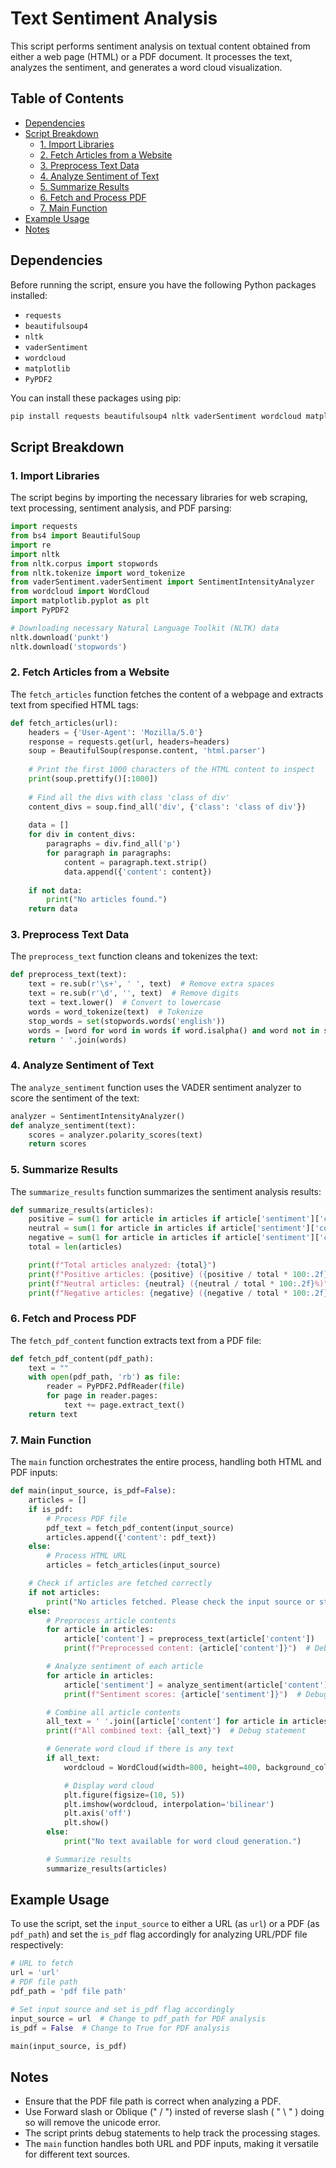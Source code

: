 # Text Sentiment Analysis

This script performs sentiment analysis on textual content obtained from either a web page (HTML) or a PDF document. It processes the text, analyzes the sentiment, and generates a word cloud visualization.

## Table of Contents

- [Dependencies](#dependencies)
- [Script Breakdown](#script-breakdown)
  - [1. Import Libraries](#1-import-libraries)
  - [2. Fetch Articles from a Website](#2-fetch-articles-from-a-website)
  - [3. Preprocess Text Data](#3-preprocess-text-data)
  - [4. Analyze Sentiment of Text](#4-analyze-sentiment-of-text)
  - [5. Summarize Results](#5-summarize-results)
  - [6. Fetch and Process PDF](#6-fetch-and-process-pdf)
  - [7. Main Function](#7-main-function)
- [Example Usage](#example-usage)
- [Notes](#notes)

## Dependencies

Before running the script, ensure you have the following Python packages installed:

- `requests`
- `beautifulsoup4`
- `nltk`
- `vaderSentiment`
- `wordcloud`
- `matplotlib`
- `PyPDF2`

You can install these packages using pip:

```bash
pip install requests beautifulsoup4 nltk vaderSentiment wordcloud matplotlib PyPDF2
```

## Script Breakdown

### 1. Import Libraries

The script begins by importing the necessary libraries for web scraping, text processing, sentiment analysis, and PDF parsing:

```python
import requests
from bs4 import BeautifulSoup
import re
import nltk
from nltk.corpus import stopwords
from nltk.tokenize import word_tokenize
from vaderSentiment.vaderSentiment import SentimentIntensityAnalyzer
from wordcloud import WordCloud
import matplotlib.pyplot as plt
import PyPDF2

# Downloading necessary Natural Language Toolkit (NLTK) data
nltk.download('punkt')
nltk.download('stopwords')
```

### 2. Fetch Articles from a Website

The `fetch_articles` function fetches the content of a webpage and extracts text from specified HTML tags:

```python
def fetch_articles(url):
    headers = {'User-Agent': 'Mozilla/5.0'}
    response = requests.get(url, headers=headers)
    soup = BeautifulSoup(response.content, 'html.parser')
    
    # Print the first 1000 characters of the HTML content to inspect
    print(soup.prettify()[:1000])
    
    # Find all the divs with class 'class of div'
    content_divs = soup.find_all('div', {'class': 'class of div'})
    
    data = []
    for div in content_divs:
        paragraphs = div.find_all('p')
        for paragraph in paragraphs:
            content = paragraph.text.strip()
            data.append({'content': content})
    
    if not data:
        print("No articles found.")
    return data
```

### 3. Preprocess Text Data

The `preprocess_text` function cleans and tokenizes the text:

```python
def preprocess_text(text):
    text = re.sub(r'\s+', ' ', text)  # Remove extra spaces
    text = re.sub(r'\d', '', text)  # Remove digits
    text = text.lower()  # Convert to lowercase
    words = word_tokenize(text)  # Tokenize
    stop_words = set(stopwords.words('english'))
    words = [word for word in words if word.isalpha() and word not in stop_words]  # Remove stopwords and non-alphabetic words
    return ' '.join(words)
```

### 4. Analyze Sentiment of Text

The `analyze_sentiment` function uses the VADER sentiment analyzer to score the sentiment of the text:

```python
analyzer = SentimentIntensityAnalyzer()
def analyze_sentiment(text):
    scores = analyzer.polarity_scores(text)
    return scores
```

### 5. Summarize Results

The `summarize_results` function summarizes the sentiment analysis results:

```python
def summarize_results(articles):
    positive = sum(1 for article in articles if article['sentiment']['compound'] > 0)
    neutral = sum(1 for article in articles if article['sentiment']['compound'] == 0)
    negative = sum(1 for article in articles if article['sentiment']['compound'] < 0)
    total = len(articles)

    print(f"Total articles analyzed: {total}")
    print(f"Positive articles: {positive} ({positive / total * 100:.2f}%)")
    print(f"Neutral articles: {neutral} ({neutral / total * 100:.2f}%)")
    print(f"Negative articles: {negative} ({negative / total * 100:.2f}%)")
```

### 6. Fetch and Process PDF

The `fetch_pdf_content` function extracts text from a PDF file:

```python
def fetch_pdf_content(pdf_path):
    text = ""
    with open(pdf_path, 'rb') as file:
        reader = PyPDF2.PdfReader(file)
        for page in reader.pages:
            text += page.extract_text()
    return text
```

### 7. Main Function

The `main` function orchestrates the entire process, handling both HTML and PDF inputs:

```python
def main(input_source, is_pdf=False):
    articles = []
    if is_pdf:
        # Process PDF file
        pdf_text = fetch_pdf_content(input_source)
        articles.append({'content': pdf_text})
    else:
        # Process HTML URL
        articles = fetch_articles(input_source)

    # Check if articles are fetched correctly
    if not articles:
        print("No articles fetched. Please check the input source or structure.")
    else:
        # Preprocess article contents
        for article in articles:
            article['content'] = preprocess_text(article['content'])
            print(f"Preprocessed content: {article['content']}")  # Debug statement

        # Analyze sentiment of each article
        for article in articles:
            article['sentiment'] = analyze_sentiment(article['content'])
            print(f"Sentiment scores: {article['sentiment']}")  # Debug statement

        # Combine all article contents
        all_text = ' '.join([article['content'] for article in articles])
        print(f"All combined text: {all_text}")  # Debug statement

        # Generate word cloud if there is any text
        if all_text:
            wordcloud = WordCloud(width=800, height=400, background_color='white').generate(all_text)

            # Display word cloud
            plt.figure(figsize=(10, 5))
            plt.imshow(wordcloud, interpolation='bilinear')
            plt.axis('off')
            plt.show()
        else:
            print("No text available for word cloud generation.")

        # Summarize results
        summarize_results(articles)
```

## Example Usage

To use the script, set the `input_source` to either a URL (as `url`) or a PDF (as `pdf_path`) and set the `is_pdf` flag accordingly for analyzing URL/PDF file respectively:

```python
# URL to fetch
url = 'url'
# PDF file path 
pdf_path = 'pdf file path'

# Set input source and set is_pdf flag accordingly
input_source = url  # Change to pdf_path for PDF analysis
is_pdf = False  # Change to True for PDF analysis

main(input_source, is_pdf)
```

## Notes

- Ensure that the PDF file path is correct when analyzing a PDF.
- Use Forward slash or Oblique (" / ") insted of reverse slash ( " \ " ) doing so will remove the unicode error.
- The script prints debug statements to help track the processing stages.
- The `main` function handles both URL and PDF inputs, making it versatile for different text sources.

